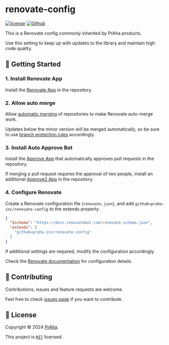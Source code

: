 # renovate-config

[![license](https://img.shields.io/badge/License-MIT-green.svg)](https://github.com/praha-inc/renovate-config/blob/main/LICENSE)
[![Github](https://img.shields.io/github/followers/praha-inc?label=Follow&logo=github&style=social)](https://github.com/orgs/praha-inc/followers)

This is a Renovate config commonly inherited by PrAha products.

Use this setting to keep up with updates to the library and maintain high code quality.

## 👏 Getting Started

### 1. Install Renovate App

Install the [Renovate App](https://github.com/apps/renovate) in the repository.

### 2. Allow auto merge

Allow [automatic merging](https://docs.github.com/pull-requests/collaborating-with-pull-requests/incorporating-changes-from-a-pull-request/automatically-merging-a-pull-request) of repositories to make Renovate auto-merge work.

Updates below the minor version will be merged automatically, so be sure to use [branch protection rules](https://docs.github.com/repositories/configuring-branches-and-merges-in-your-repository/managing-protected-branches/managing-a-branch-protection-rule) accordingly.

### 3. Install Auto Approve Bot

Install the [Approve App](https://github.com/apps/renovate-approve) that automatically approves pull requests in the repository.

If merging a pull request requires the approval of two people, install an additional [Approve2 App](https://github.com/apps/renovate-approve-2) in the repository.

### 4. Configure Renovate

Create a Renovate configuration file (`renovate.json`), and add `github>praha-inc/renovate-config` to the extends property.

```json
{
  "$schema": "https://docs.renovatebot.com/renovate-schema.json",
  "extends": [
    "github>praha-inc/renovate-config"
  ]
}
```

If additional settings are required, modify the configuration accordingly.

Check the [Renovate documentation](https://docs.renovatebot.com/configuration-options/) for configuration details.

## 🤝 Contributing

Contributions, issues and feature requests are welcome.

Feel free to check [issues page](https://github.com/praha-inc/renovate-config/issues) if you want to contribute.

## 📝 License

Copyright © 2024 [PrAha](https://www.praha-inc.com/).

This project is [```MIT```](https://github.com/praha-inc/renovate-config/blob/main/LICENSE) licensed.
